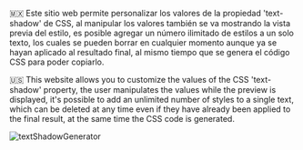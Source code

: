 🇲🇽 Este sitio web permite personalizar los valores de la propiedad 'text-shadow' de CSS, al manipular los valores también se va mostrando la vista previa del estilo, es posible 
agregar un número ilimitado de estilos a un solo texto, los cuales se pueden borrar en cualquier momento aunque ya se hayan aplicado al resultado final, al mismo tiempo que se 
genera el código CSS para poder copiarlo.

🇺🇸 This website allows you to customize the values ​​of the CSS 'text-shadow' property, the user manipulates the values while the preview is displayed, it's possible to add an 
unlimited number of styles to a single text, which can be deleted at any time even if they have already been applied to the final result, at the same time the CSS code is generated. 


![textShadowGenerator](https://github.com/user-attachments/assets/dbf363bd-f711-415c-8f4f-4738adbce3b5)
